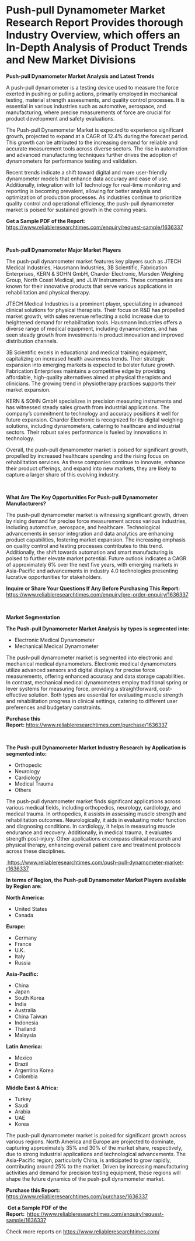 <p><h1>Push-pull Dynamometer Market Research Report Provides thorough Industry Overview, which offers an In-Depth Analysis of Product Trends and New Market Divisions</h1></p><p><strong>Push-pull Dynamometer Market Analysis and Latest Trends</strong></p>
<p><p>A push-pull dynamometer is a testing device used to measure the force exerted in pushing or pulling actions, primarily employed in mechanical testing, material strength assessments, and quality control processes. It is essential in various industries such as automotive, aerospace, and manufacturing, where precise measurements of force are crucial for product development and safety evaluations.</p><p>The Push-pull Dynamometer Market is expected to experience significant growth, projected to expand at a CAGR of 12.4% during the forecast period. This growth can be attributed to the increasing demand for reliable and accurate measurement tools across diverse sectors. The rise in automation and advanced manufacturing techniques further drives the adoption of dynamometers for performance testing and validation.</p><p>Recent trends indicate a shift toward digital and more user-friendly dynamometer models that enhance data accuracy and ease of use. Additionally, integration with IoT technology for real-time monitoring and reporting is becoming prevalent, allowing for better analysis and optimization of production processes. As industries continue to prioritize quality control and operational efficiency, the push-pull dynamometer market is poised for sustained growth in the coming years.</p></p>
<p><strong>Get a Sample PDF of the Report:&nbsp;</strong> <a href="https://www.reliableresearchtimes.com/enquiry/request-sample/1636337?utm_campaign=3016&utm_medium=2&utm_source=Github&utm_content=ia&utm_term=23032025&utm_id=push-pull-dynamometer">https://www.reliableresearchtimes.com/enquiry/request-sample/1636337</a></p>
<p>&nbsp;</p>
<p><strong>Push-pull Dynamometer Major Market Players</strong></p>
<p><p>The push-pull dynamometer market features key players such as JTECH Medical Industries, Hausmann Industries, 3B Scientific, Fabrication Enterprises, KERN & SOHN GmbH, Charder Electronic, Marsden Weighing Group, North Coast Medical, and JLW Instruments. These companies are known for their innovative products that serve various applications in rehabilitation and physical therapy.</p><p>JTECH Medical Industries is a prominent player, specializing in advanced clinical solutions for physical therapists. Their focus on R&D has propelled market growth, with sales revenue reflecting a solid increase due to heightened demand for rehabilitation tools. Hausmann Industries offers a diverse range of medical equipment, including dynamometers, and has seen steady growth from investments in product innovation and improved distribution channels.</p><p>3B Scientific excels in educational and medical training equipment, capitalizing on increased health awareness trends. Their strategic expansion into emerging markets is expected to bolster future growth. Fabrication Enterprises maintains a competitive edge by providing affordable, high-quality alternatives aimed at physical therapists and clinicians. The growing trend in physiotherapy practices supports their market expansion.</p><p>KERN & SOHN GmbH specializes in precision measuring instruments and has witnessed steady sales growth from industrial applications. The company’s commitment to technology and accuracy positions it well for future expansion. Charder Electronic is recognized for its digital weighing solutions, including dynamometers, catering to healthcare and industrial sectors. Their robust sales performance is fueled by innovations in technology.</p><p>Overall, the push-pull dynamometer market is poised for significant growth, propelled by increased healthcare spending and the rising focus on rehabilitation services. As these companies continue to innovate, enhance their product offerings, and expand into new markets, they are likely to capture a larger share of this evolving industry.</p></p>
<p>&nbsp;</p>
<p><strong>What Are The Key Opportunities For Push-pull Dynamometer Manufacturers?</strong></p>
<p><p>The push-pull dynamometer market is witnessing significant growth, driven by rising demand for precise force measurement across various industries, including automotive, aerospace, and healthcare. Technological advancements in sensor integration and data analytics are enhancing product capabilities, fostering market expansion. The increasing emphasis on quality control and testing processes contributes to this trend. Additionally, the shift towards automation and smart manufacturing is poised to further elevate market potential. Future outlook indicates a CAGR of approximately 6% over the next five years, with emerging markets in Asia-Pacific and advancements in industry 4.0 technologies presenting lucrative opportunities for stakeholders.</p></p>
<p><strong>Inquire or Share Your Questions If Any Before Purchasing This Report:</strong> <a href="https://www.reliableresearchtimes.com/enquiry/pre-order-enquiry/1636337?utm_campaign=3016&utm_medium=2&utm_source=Github&utm_content=ia&utm_term=23032025&utm_id=push-pull-dynamometer">https://www.reliableresearchtimes.com/enquiry/pre-order-enquiry/1636337</a></p>
<p>&nbsp;</p>
<p><strong>Market Segmentation</strong></p>
<p><strong>The Push-pull Dynamometer Market Analysis by types is segmented into:</strong></p>
<p><ul><li>Electronic Medical Dynamometer</li><li>Mechanical Medical Dynamometer</li></ul></p>
<p><p>The push-pull dynamometer market is segmented into electronic and mechanical medical dynamometers. Electronic medical dynamometers utilize advanced sensors and digital displays for precise force measurements, offering enhanced accuracy and data storage capabilities. In contrast, mechanical medical dynamometers employ traditional spring or lever systems for measuring force, providing a straightforward, cost-effective solution. Both types are essential for evaluating muscle strength and rehabilitation progress in clinical settings, catering to different user preferences and budgetary constraints.</p></p>
<p><strong>Purchase this Report:&nbsp;</strong><a href="https://www.reliableresearchtimes.com/purchase/1636337?utm_campaign=3016&utm_medium=2&utm_source=Github&utm_content=ia&utm_term=23032025&utm_id=push-pull-dynamometer">https://www.reliableresearchtimes.com/purchase/1636337</a></p>
<p>&nbsp;</p>
<p><strong>The Push-pull Dynamometer Market Industry Research by Application is segmented into:</strong></p>
<p><ul><li>Orthopedic</li><li>Neurology</li><li>Cardiology</li><li>Medical Trauma</li><li>Others</li></ul></p>
<p><p>The push-pull dynamometer market finds significant applications across various medical fields, including orthopedics, neurology, cardiology, and medical trauma. In orthopedics, it assists in assessing muscle strength and rehabilitation outcomes. Neurologically, it aids in evaluating motor function and diagnosing conditions. In cardiology, it helps in measuring muscle endurance and recovery. Additionally, in medical trauma, it evaluates strength post-injury. Other applications encompass clinical research and physical therapy, enhancing overall patient care and treatment protocols across these disciplines.</p></p>
<p><a href="https://www.reliableresearchtimes.com/push-pull-dynamometer-market-r1636337?utm_campaign=3016&utm_medium=2&utm_source=Github&utm_content=ia&utm_term=23032025&utm_id=push-pull-dynamometer">&nbsp;https://www.reliableresearchtimes.com/push-pull-dynamometer-market-r1636337</a></p>
<p><strong>In terms of Region, the Push-pull Dynamometer Market Players available by Region are:</strong></p>
<p>
    <p> <strong> North America: </strong>
        <ul>
            <li>United States</li>
            <li>Canada</li>
        </ul>
        </p> 
    <p> <strong> Europe: </strong>
        <ul>
            <li>Germany</li>
            <li>France</li>
            <li>U.K.</li>
            <li>Italy</li>
            <li>Russia</li>
        </ul>
        </p> 
    <p> <strong> Asia-Pacific: </strong>
        <ul>
            <li>China</li>
            <li>Japan</li>
            <li>South Korea</li>
            <li>India</li>
            <li>Australia</li>
            <li>China Taiwan</li>
            <li>Indonesia</li>
            <li>Thailand</li>
            <li>Malaysia</li>
        </ul>
        </p> 
    <p> <strong> Latin America: </strong>
        <ul>
            <li>Mexico</li>
            <li>Brazil</li>
            <li>Argentina Korea</li>
            <li>Colombia</li>
        </ul>
        </p> 
    <p> <strong> Middle East & Africa: </strong>
        <ul>
            <li>Turkey</li>
            <li>Saudi</li>
            <li>Arabia</li>
            <li>UAE</li>
            <li>Korea</li>
        </ul>
    </p>
    </p>
<p><p>The push-pull dynamometer market is poised for significant growth across various regions. North America and Europe are projected to dominate, capturing approximately 35% and 30% of the market share, respectively, due to strong industrial applications and technological advancements. The Asia-Pacific region, particularly China, is anticipated to grow rapidly, contributing around 25% to the market. Driven by increasing manufacturing activities and demand for precision testing equipment, these regions will shape the future dynamics of the push-pull dynamometer market.</p></p>
<p><strong>Purchase this Report: </strong><a href="https://www.reliableresearchtimes.com/purchase/1636337?utm_campaign=3016&utm_medium=2&utm_source=Github&utm_content=ia&utm_term=23032025&utm_id=push-pull-dynamometer">https://www.reliableresearchtimes.com/purchase/1636337</a></p>
<p>&nbsp;<strong>Get a Sample PDF of the Report:&nbsp;&nbsp;</strong><a href="https://www.reliableresearchtimes.com/enquiry/request-sample/1636337?utm_campaign=3016&utm_medium=2&utm_source=Github&utm_content=ia&utm_term=23032025&utm_id=push-pull-dynamometer">https://www.reliableresearchtimes.com/enquiry/request-sample/1636337</a></p>
<p><strong></strong></p>
<p>Check more reports on <a href="https://www.reliableresearchtimes.com/?utm_campaign=3016&utm_medium=2&utm_source=Github&utm_content=ia&utm_term=23032025&utm_id=push-pull-dynamometer">https://www.reliableresearchtimes.com/</a></p>